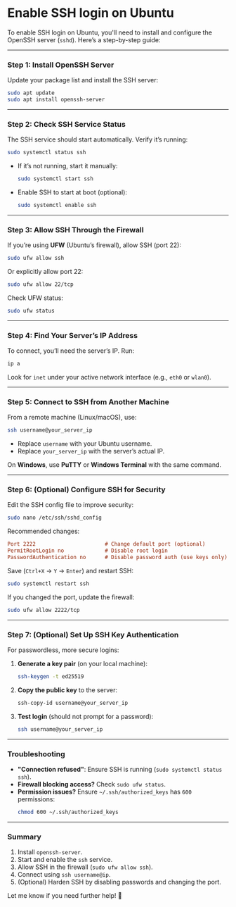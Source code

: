 # Enable SSH login on Ubuntu

To enable SSH login on Ubuntu, you'll need to install and configure the OpenSSH server (`sshd`). Here’s a step-by-step guide:

---

### **Step 1: Install OpenSSH Server**
Update your package list and install the SSH server:
```bash
sudo apt update
sudo apt install openssh-server
```

---

### **Step 2: Check SSH Service Status**
The SSH service should start automatically. Verify it’s running:
```bash
sudo systemctl status ssh
```
- If it’s not running, start it manually:
  ```bash
  sudo systemctl start ssh
  ```
- Enable SSH to start at boot (optional):
  ```bash
  sudo systemctl enable ssh
  ```

---

### **Step 3: Allow SSH Through the Firewall**
If you’re using **UFW** (Ubuntu’s firewall), allow SSH (port 22):
```bash
sudo ufw allow ssh
```
Or explicitly allow port 22:
```bash
sudo ufw allow 22/tcp
```
Check UFW status:
```bash
sudo ufw status
```

---

### **Step 4: Find Your Server’s IP Address**
To connect, you’ll need the server’s IP. Run:
```bash
ip a
```
Look for `inet` under your active network interface (e.g., `eth0` or `wlan0`).

---

### **Step 5: Connect to SSH from Another Machine**
From a remote machine (Linux/macOS), use:
```bash
ssh username@your_server_ip
```
- Replace `username` with your Ubuntu username.
- Replace `your_server_ip` with the server’s actual IP.

On **Windows**, use **PuTTY** or **Windows Terminal** with the same command.

---

### **Step 6: (Optional) Configure SSH for Security**
Edit the SSH config file to improve security:
```bash
sudo nano /etc/ssh/sshd_config
```
Recommended changes:
```ini
Port 2222                      # Change default port (optional)
PermitRootLogin no             # Disable root login
PasswordAuthentication no      # Disable password auth (use keys only)
```
Save (`Ctrl+X` → `Y` → `Enter`) and restart SSH:
```bash
sudo systemctl restart ssh
```
If you changed the port, update the firewall:
```bash
sudo ufw allow 2222/tcp
```

---

### **Step 7: (Optional) Set Up SSH Key Authentication**
For passwordless, more secure logins:
1. **Generate a key pair** (on your local machine):
   ```bash
   ssh-keygen -t ed25519
   ```
2. **Copy the public key** to the server:
   ```bash
   ssh-copy-id username@your_server_ip
   ```
3. **Test login** (should not prompt for a password):
   ```bash
   ssh username@your_server_ip
   ```

---

### **Troubleshooting**
- **"Connection refused"**: Ensure SSH is running (`sudo systemctl status ssh`).
- **Firewall blocking access?** Check `sudo ufw status`.
- **Permission issues?** Ensure `~/.ssh/authorized_keys` has `600` permissions:
  ```bash
  chmod 600 ~/.ssh/authorized_keys
  ```

---

### **Summary**
1. Install `openssh-server`.
2. Start and enable the `ssh` service.
3. Allow SSH in the firewall (`sudo ufw allow ssh`).
4. Connect using `ssh username@ip`.
5. (Optional) Harden SSH by disabling passwords and changing the port.

Let me know if you need further help! 🚀
